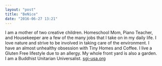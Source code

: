 ```yaml
---
layout: "post"
title: "BeNice"
date: "2016-06-27 13:21"
---
```


I am a mother of two creative children. Homeschool Mom, Piano Teacher, and Housekeeper are a few of the many jobs that I take on in my daily life.  I love nature and strive to be involved in taking care of the environment.  I have an almost unhealthy obsession with Tiny Homes and Coffee.  I live a Gluten Free lifestyle due to an allergy. My whole front yard is also a garden.  I am a Buddhist Unitarian Universalist.  [sgi-usa.org](sgi-usa.org)
